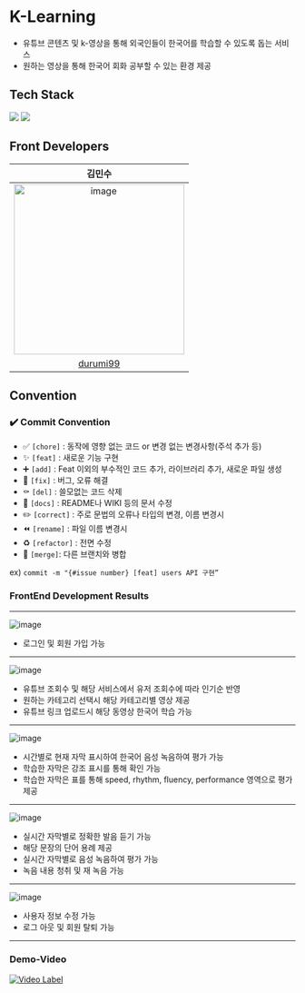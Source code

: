 # K-Learning
- 유튜브 콘텐츠 및 k-영상을 통해 외국인들이 한국어를 학습할 수 있도록 돕는 서비스
- 원하는 영상을 통해 한국어 회화 공부할 수 있는 환경 제공 

## Tech Stack

<p>
<img src="https://img.shields.io/badge/flutter-02569B?style=for-the-badge&logo=flutter&logoColor=white">
<img src="https://img.shields.io/badge/dart-0175C2?style=for-the-badge&logo=dart&logoColor=white">
</p>
  

## Front Developers

| 김민수 |
| :---------:|
|<img width="300" alt="image" src="https://github.com/durumi99/durumi99/assets/43162188/9aa44637-0e4f-4d22-9043-23422fb7e81e"> |
| [durumi99](https://github.com/durumi99) |


## Convention

### ✔️ Commit Convention

- ✅ `[chore]` : 동작에 영향 없는 코드 or 변경 없는 변경사항(주석 추가 등)
- ✨ `[feat]` : 새로운 기능 구현
- ➕ `[add]` : Feat 이외의 부수적인 코드 추가, 라이브러리 추가, 새로운 파일 생성
- 🔨 `[fix]` : 버그, 오류 해결
- ⚰️ `[del]` : 쓸모없는 코드 삭제
- 📝 `[docs]` : README나 WIKI 등의 문서 수정
- ✏️ `[correct]` : 주로 문법의 오류나 타입의 변경, 이름 변경시
- ⏪️ `[rename]` : 파일 이름 변경시
- ♻️ `[refactor]` : 전면 수정
- 🔀 `[merge]`: 다른 브랜치와 병합

ex) `commit -m "{#issue number} [feat] users API 구현”`

### FrontEnd Development Results

---      
![image](https://github.com/durumi99/K-learning/assets/43162188/314e747b-8c0f-4046-8344-0a40d1202795)
-	로그인 및 회원 가입 가능
---
![image](https://github.com/durumi99/K-learning/assets/43162188/13f33e6f-f31c-445c-b08c-0c61a6286a67)
-	유튜브 조회수 및 해당 서비스에서 유저 조회수에 따라 인기순 반영
-	원하는 카테고리 선택시 해당 카테고리별 영상 제공
-	유튜브 링크 업로드시 해당 동영상 한국어 학습 가능 
---
![image](https://github.com/durumi99/K-learning/assets/43162188/c77c12e4-a555-47de-aff2-4e587a901f99)
-	시간별로 현재 자막 표시하여 한국어 음성 녹음하여 평가 가능
-	학습한 자막은 강조 표시를 통해 확인 가능
-	학습한 자막은 표를 통해 speed, rhythm, fluency, performance 영역으로 평가 제공
---   
![image](https://github.com/durumi99/K-learning/assets/43162188/d7792a40-514a-4484-9827-0e3161901c43)
-	실시간 자막별로 정확한 발음 듣기 가능
-	해당 문장의 단어 용례 제공
-	실시간 자막별로 음성 녹음하여 평가 가능
-	녹음 내용 청취 및 재 녹음 가능
---
![image](https://github.com/durumi99/K-learning/assets/43162188/0ddb1135-c528-4917-b026-f2018637cfe1)
-	사용자 정보 수정 가능
-	로그 아웃 및 회원 탈퇴 가능
---

### Demo-Video
[![Video Label](http://img.youtube.com/vi/bhXtnSjMuVY/0.jpg)](https://youtu.be/bhXtnSjMuVY)

